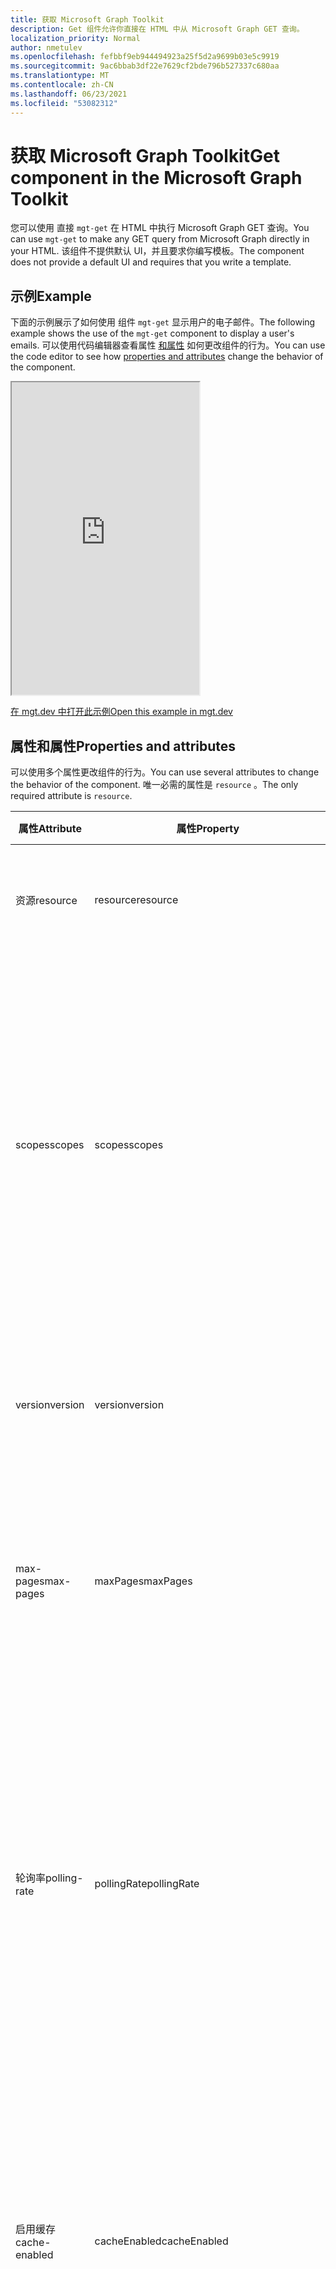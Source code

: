 ```yaml
---
title: 获取 Microsoft Graph Toolkit
description: Get 组件允许你直接在 HTML 中从 Microsoft Graph GET 查询。
localization_priority: Normal
author: nmetulev
ms.openlocfilehash: fefbbf9eb944494923a25f5d2a9699b03e5c9919
ms.sourcegitcommit: 9ac6bbab3df22e7629cf2bde796b527337c680aa
ms.translationtype: MT
ms.contentlocale: zh-CN
ms.lasthandoff: 06/23/2021
ms.locfileid: "53082312"
---
```

# <a name="get-component-in-the-microsoft-graph-toolkit"></a><span data-ttu-id="19d91-103">获取 Microsoft Graph Toolkit</span><span class="sxs-lookup"><span data-stu-id="19d91-103">Get component in the Microsoft Graph Toolkit</span></span>

<span data-ttu-id="19d91-104">您可以使用 直接 `mgt-get` 在 HTML 中执行 Microsoft Graph GET 查询。</span><span class="sxs-lookup"><span data-stu-id="19d91-104">You can use `mgt-get` to make any GET query from Microsoft Graph directly in your HTML.</span></span> <span data-ttu-id="19d91-105">该组件不提供默认 UI，并且要求你编写模板。</span><span class="sxs-lookup"><span data-stu-id="19d91-105">The component does not provide a default UI and requires that you write a template.</span></span>

## <a name="example"></a><span data-ttu-id="19d91-106">示例</span><span class="sxs-lookup"><span data-stu-id="19d91-106">Example</span></span>

<span data-ttu-id="19d91-107">下面的示例展示了如何使用 组件 `mgt-get` 显示用户的电子邮件。</span><span class="sxs-lookup"><span data-stu-id="19d91-107">The following example shows the use of the `mgt-get` component to display a user's emails.</span></span> <span data-ttu-id="19d91-108">可以使用代码编辑器查看属性 [和属性](#properties-and-attributes) 如何更改组件的行为。</span><span class="sxs-lookup"><span data-stu-id="19d91-108">You can use the code editor to see how [properties and attributes](#properties-and-attributes) change the behavior of the component.</span></span>

<iframe src="https://mgt.dev/iframe.html?id=components-mgt-get--get-email&source=docs" height="500"></iframe>

[<span data-ttu-id="19d91-109">在 mgt.dev 中打开此示例</span><span class="sxs-lookup"><span data-stu-id="19d91-109">Open this example in mgt.dev</span></span>](https://mgt.dev/?path=/story/components-mgt-get--get-email&source=docs)

## <a name="properties-and-attributes"></a><span data-ttu-id="19d91-110">属性和属性</span><span class="sxs-lookup"><span data-stu-id="19d91-110">Properties and attributes</span></span>

<span data-ttu-id="19d91-111">可以使用多个属性更改组件的行为。</span><span class="sxs-lookup"><span data-stu-id="19d91-111">You can use several attributes to change the behavior of the component.</span></span> <span data-ttu-id="19d91-112">唯一必需的属性是 `resource` 。</span><span class="sxs-lookup"><span data-stu-id="19d91-112">The only required attribute is `resource`.</span></span>

| <span data-ttu-id="19d91-113">属性</span><span class="sxs-lookup"><span data-stu-id="19d91-113">Attribute</span></span> | <span data-ttu-id="19d91-114">属性</span><span class="sxs-lookup"><span data-stu-id="19d91-114">Property</span></span>  | <span data-ttu-id="19d91-115">说明</span><span class="sxs-lookup"><span data-stu-id="19d91-115">Description</span></span> |
| --- | --- | --- |
| <span data-ttu-id="19d91-116">资源</span><span class="sxs-lookup"><span data-stu-id="19d91-116">resource</span></span> | <span data-ttu-id="19d91-117">resource</span><span class="sxs-lookup"><span data-stu-id="19d91-117">resource</span></span> | <span data-ttu-id="19d91-118">从 Microsoft 获取的资源Graph (例如 `/me` ，) 。</span><span class="sxs-lookup"><span data-stu-id="19d91-118">The resource to get from Microsoft Graph (for example, `/me`).</span></span> |
| <span data-ttu-id="19d91-119">scopes</span><span class="sxs-lookup"><span data-stu-id="19d91-119">scopes</span></span> | <span data-ttu-id="19d91-120">scopes</span><span class="sxs-lookup"><span data-stu-id="19d91-120">scopes</span></span> | <span data-ttu-id="19d91-121">字符串的可选数组（如果使用 属性）或逗号分隔的范围（如果使用 属性）。</span><span class="sxs-lookup"><span data-stu-id="19d91-121">Optional array of strings if using the property or a comma delimited scope if using the attribute.</span></span> <span data-ttu-id="19d91-122">组件将使用这些作用域 (支持) ，以确保用户已同意适当的权限。</span><span class="sxs-lookup"><span data-stu-id="19d91-122">The component will use these scopes (with a supported provider) to ensure that the user has consented to the right permission.</span></span> |
| <span data-ttu-id="19d91-123">version</span><span class="sxs-lookup"><span data-stu-id="19d91-123">version</span></span> | <span data-ttu-id="19d91-124">version</span><span class="sxs-lookup"><span data-stu-id="19d91-124">version</span></span> | <span data-ttu-id="19d91-125">进行 GET 请求时使用的可选 API 版本。</span><span class="sxs-lookup"><span data-stu-id="19d91-125">Optional API version to use when making the GET request.</span></span> <span data-ttu-id="19d91-126">默认值为“`v1.0`”。</span><span class="sxs-lookup"><span data-stu-id="19d91-126">Default is `v1.0`.</span></span>  |
| <span data-ttu-id="19d91-127">max-pages</span><span class="sxs-lookup"><span data-stu-id="19d91-127">max-pages</span></span> | <span data-ttu-id="19d91-128">maxPages</span><span class="sxs-lookup"><span data-stu-id="19d91-128">maxPages</span></span> | <span data-ttu-id="19d91-129">支持分页 (的资源的可选页面) 。</span><span class="sxs-lookup"><span data-stu-id="19d91-129">Optional number of pages (for resources that support paging).</span></span> <span data-ttu-id="19d91-130">默认值为 3。</span><span class="sxs-lookup"><span data-stu-id="19d91-130">Default is 3.</span></span> <span data-ttu-id="19d91-131">将此值设置为 0 将获取所有页面。</span><span class="sxs-lookup"><span data-stu-id="19d91-131">Setting this value to 0 will get all pages.</span></span>  |
| <span data-ttu-id="19d91-132">轮询率</span><span class="sxs-lookup"><span data-stu-id="19d91-132">polling-rate</span></span> | <span data-ttu-id="19d91-133">pollingRate</span><span class="sxs-lookup"><span data-stu-id="19d91-133">pollingRate</span></span> | <span data-ttu-id="19d91-134">可选毫秒数。</span><span class="sxs-lookup"><span data-stu-id="19d91-134">Optional number of milliseconds.</span></span> <span data-ttu-id="19d91-135">设置后，组件将按定义的间隔轮询请求 URI 以进行更新。</span><span class="sxs-lookup"><span data-stu-id="19d91-135">When set, the component will poll the request URI for updates in the defined interval.</span></span> <span data-ttu-id="19d91-136">如果使用增量查询，轮询将始终查询 delta API。</span><span class="sxs-lookup"><span data-stu-id="19d91-136">If using a delta query, polling will always query the delta API.</span></span> <span data-ttu-id="19d91-137">模板仅在数据更改时刷新。</span><span class="sxs-lookup"><span data-stu-id="19d91-137">The template will only refresh when the data changes.</span></span> |
| <span data-ttu-id="19d91-138">启用缓存</span><span class="sxs-lookup"><span data-stu-id="19d91-138">cache-enabled</span></span> | <span data-ttu-id="19d91-139">cacheEnabled</span><span class="sxs-lookup"><span data-stu-id="19d91-139">cacheEnabled</span></span> | <span data-ttu-id="19d91-140">可选属性，类型为 Boolean。</span><span class="sxs-lookup"><span data-stu-id="19d91-140">Optional Boolean.</span></span> <span data-ttu-id="19d91-141">设置后，它指示将缓存来自资源的响应。</span><span class="sxs-lookup"><span data-stu-id="19d91-141">When set, it indicates that the response from the resource will be cached.</span></span> <span data-ttu-id="19d91-142">Overriden if `refresh()` is called or if is in `pollingRate` use.</span><span class="sxs-lookup"><span data-stu-id="19d91-142">Overriden if `refresh()` is called or if `pollingRate` is in use.</span></span> <span data-ttu-id="19d91-143">默认值为“`false`”。</span><span class="sxs-lookup"><span data-stu-id="19d91-143">Default is `false`.</span></span> |
| <span data-ttu-id="19d91-144">cache-invalidation-period</span><span class="sxs-lookup"><span data-stu-id="19d91-144">cache-invalidation-period</span></span> | <span data-ttu-id="19d91-145">cacheInvalidationPeriod</span><span class="sxs-lookup"><span data-stu-id="19d91-145">cacheInvalidationPeriod</span></span> | <span data-ttu-id="19d91-146">可选毫秒数。</span><span class="sxs-lookup"><span data-stu-id="19d91-146">Optional number of milliseconds.</span></span> <span data-ttu-id="19d91-147">如果与 一起设置 ，则此值将修改缓存达到其无效时段 `cacheEnabled` 前的延迟。</span><span class="sxs-lookup"><span data-stu-id="19d91-147">When set in combination with `cacheEnabled`, the delay before the cache reaches its invalidation period will be modified by this value.</span></span> <span data-ttu-id="19d91-148">默认值为 `0` ，将使用默认无效时段。</span><span class="sxs-lookup"><span data-stu-id="19d91-148">Default is `0` and will use the default invalidation period.</span></span> |
| <span data-ttu-id="19d91-149">type</span><span class="sxs-lookup"><span data-stu-id="19d91-149">type</span></span> | <span data-ttu-id="19d91-150">type</span><span class="sxs-lookup"><span data-stu-id="19d91-150">type</span></span> | <span data-ttu-id="19d91-151">预期响应的可选类型。</span><span class="sxs-lookup"><span data-stu-id="19d91-151">Optional type of the expected response.</span></span> <span data-ttu-id="19d91-152">默认值为“`json`”。</span><span class="sxs-lookup"><span data-stu-id="19d91-152">Default is `json`.</span></span> <span data-ttu-id="19d91-153">仅在 (终结点上支持或 `json` `image` 支持 `/photo/value$`) 。</span><span class="sxs-lookup"><span data-stu-id="19d91-153">Supports `json` or `image` (only be supported on endpoints ending with `/photo/value$`).</span></span> |
| <span data-ttu-id="19d91-154">不适用</span><span class="sxs-lookup"><span data-stu-id="19d91-154">N/A</span></span> | <span data-ttu-id="19d91-155">响应</span><span class="sxs-lookup"><span data-stu-id="19d91-155">response</span></span> | <span data-ttu-id="19d91-156">如果请求成功，Microsoft Graph只读响应。</span><span class="sxs-lookup"><span data-stu-id="19d91-156">Read-only response from Microsoft Graph if request was successful.</span></span>  |
| <span data-ttu-id="19d91-157">不适用</span><span class="sxs-lookup"><span data-stu-id="19d91-157">N/A</span></span> |<span data-ttu-id="19d91-158">error</span><span class="sxs-lookup"><span data-stu-id="19d91-158">error</span></span>| <span data-ttu-id="19d91-159">如果请求失败，Microsoft Graph只读错误。</span><span class="sxs-lookup"><span data-stu-id="19d91-159">Read-only error from Microsoft Graph if request was not successful.</span></span> |

## <a name="methods"></a><span data-ttu-id="19d91-160">方法</span><span class="sxs-lookup"><span data-stu-id="19d91-160">Methods</span></span>

| <span data-ttu-id="19d91-161">方法</span><span class="sxs-lookup"><span data-stu-id="19d91-161">Method</span></span> | <span data-ttu-id="19d91-162">说明</span><span class="sxs-lookup"><span data-stu-id="19d91-162">Description</span></span> |
| --- | --- |
| <span data-ttu-id="19d91-163">refresh (force？：boolean) </span><span class="sxs-lookup"><span data-stu-id="19d91-163">refresh(force?:boolean)</span></span> | <span data-ttu-id="19d91-164">调用 方法以刷新数据。</span><span class="sxs-lookup"><span data-stu-id="19d91-164">Call the method to refresh the data.</span></span> <span data-ttu-id="19d91-165">默认情况下，UI 仅在数据发生更改时更新。</span><span class="sxs-lookup"><span data-stu-id="19d91-165">By default, the UI will only update if the data changes.</span></span> <span data-ttu-id="19d91-166">传递 `true` 以强制组件更新。</span><span class="sxs-lookup"><span data-stu-id="19d91-166">Pass `true` to force the component to update.</span></span>  |

## <a name="events"></a><span data-ttu-id="19d91-167">活动</span><span class="sxs-lookup"><span data-stu-id="19d91-167">Events</span></span>

| <span data-ttu-id="19d91-168">事件</span><span class="sxs-lookup"><span data-stu-id="19d91-168">Event</span></span> | <span data-ttu-id="19d91-169">详情</span><span class="sxs-lookup"><span data-stu-id="19d91-169">Detail</span></span> | <span data-ttu-id="19d91-170">说明</span><span class="sxs-lookup"><span data-stu-id="19d91-170">Description</span></span> |
| --- | --- | --- |
| `dataChange` | <span data-ttu-id="19d91-171">详细信息包含 `response` 和 `error` 对象。</span><span class="sxs-lookup"><span data-stu-id="19d91-171">The detail contains the `response` and `error` objects.</span></span> | <span data-ttu-id="19d91-172">响应或错误更改时触发。</span><span class="sxs-lookup"><span data-stu-id="19d91-172">Fired when the response or error change.</span></span> |

<span data-ttu-id="19d91-173">有关处理事件的信息，请参阅 [事件](../customize-components/events.md)。</span><span class="sxs-lookup"><span data-stu-id="19d91-173">For more information about handling events, see [events](../customize-components/events.md).</span></span>

## <a name="templates"></a><span data-ttu-id="19d91-174">模板</span><span class="sxs-lookup"><span data-stu-id="19d91-174">Templates</span></span>

<span data-ttu-id="19d91-175">`mgt-get`组件支持[多个](../customize-components/templates.md)可用于定义外观的模板。</span><span class="sxs-lookup"><span data-stu-id="19d91-175">The `mgt-get` component supports several [templates](../customize-components/templates.md) that you can use to define the look and feel.</span></span> <span data-ttu-id="19d91-176">若要指定模板，请包含组件 `<template>` 中的元素，将值 `data-type` 设置为以下值之一。</span><span class="sxs-lookup"><span data-stu-id="19d91-176">To specify a template, include a `<template>` element inside a component and set the `data-type` value to one of the following.</span></span>

| <span data-ttu-id="19d91-177">数据类型</span><span class="sxs-lookup"><span data-stu-id="19d91-177">Data type</span></span> | <span data-ttu-id="19d91-178">数据上下文</span><span class="sxs-lookup"><span data-stu-id="19d91-178">Data context</span></span> | <span data-ttu-id="19d91-179">说明</span><span class="sxs-lookup"><span data-stu-id="19d91-179">Description</span></span> |
| --- | --- | --- |
| <span data-ttu-id="19d91-180">default</span><span class="sxs-lookup"><span data-stu-id="19d91-180">default</span></span> | <span data-ttu-id="19d91-181">来自 Microsoft Graph。</span><span class="sxs-lookup"><span data-stu-id="19d91-181">The response from Microsoft Graph.</span></span> | <span data-ttu-id="19d91-182">需要默认模板才能呈现来自 Microsoft Graph。</span><span class="sxs-lookup"><span data-stu-id="19d91-182">The default template is required to render the data coming from Microsoft Graph.</span></span> |
| <span data-ttu-id="19d91-183">值</span><span class="sxs-lookup"><span data-stu-id="19d91-183">value</span></span> | <span data-ttu-id="19d91-184">返回的数组的数据 `value` 项</span><span class="sxs-lookup"><span data-stu-id="19d91-184">Data item from the returned `value` array</span></span> | <span data-ttu-id="19d91-185">当预期来自图形的响应包含项目数组（如消息、文件或用户）时，请使用模板而不是 `value` `default` **模板**。  </span><span class="sxs-lookup"><span data-stu-id="19d91-185">Use the `value` template instead of the `default` template when expecting the response from the graph to contain an array of items - such as **messages**, **files**, or **users**.</span></span> <span data-ttu-id="19d91-186">将自动 `value` 为资源返回的每个项目重复模板。</span><span class="sxs-lookup"><span data-stu-id="19d91-186">The `value` template will automatically be repeated for each item returned by the resource.</span></span> <span data-ttu-id="19d91-187">模板还会在准备好项目后立即开始呈现 (`value` 默认模板) 。</span><span class="sxs-lookup"><span data-stu-id="19d91-187">The `value` template will also start rendering the items as soon as they are ready (unlike the default template).</span></span>|
| <span data-ttu-id="19d91-188">error</span><span class="sxs-lookup"><span data-stu-id="19d91-188">error</span></span> | <span data-ttu-id="19d91-189">Microsoft 错误Graph。</span><span class="sxs-lookup"><span data-stu-id="19d91-189">The error from Microsoft Graph.</span></span> | <span data-ttu-id="19d91-190">如果提出请求出错，将使用此模板。</span><span class="sxs-lookup"><span data-stu-id="19d91-190">This template will be used if there is an error making the request.</span></span> |
| <span data-ttu-id="19d91-191">loading</span><span class="sxs-lookup"><span data-stu-id="19d91-191">loading</span></span> | <span data-ttu-id="19d91-192">不适用</span><span class="sxs-lookup"><span data-stu-id="19d91-192">N/A</span></span> | <span data-ttu-id="19d91-193">请求时使用此模板。</span><span class="sxs-lookup"><span data-stu-id="19d91-193">This template is used while the request is being made.</span></span> |

## <a name="microsoft-graph-permissions"></a><span data-ttu-id="19d91-194">Microsoft Graph 权限</span><span class="sxs-lookup"><span data-stu-id="19d91-194">Microsoft Graph permissions</span></span>

<span data-ttu-id="19d91-195">此组件所需的权限取决于你要通过 Microsoft Graph 检索到的数据。</span><span class="sxs-lookup"><span data-stu-id="19d91-195">Permissions required by this component depend on the data that you want to retrieve with it from Microsoft Graph.</span></span> <span data-ttu-id="19d91-196">有关权限详细信息，请参阅 Microsoft Graph[权限参考](../../permissions-reference.md)。</span><span class="sxs-lookup"><span data-stu-id="19d91-196">For more information about permissions, see the Microsoft Graph [permissions reference](../../permissions-reference.md).</span></span>

## <a name="authentication"></a><span data-ttu-id="19d91-197">身份验证</span><span class="sxs-lookup"><span data-stu-id="19d91-197">Authentication</span></span>

<span data-ttu-id="19d91-198">该控件使用身份验证文档中介绍的全局身份验证提供程序[](../providers/providers.md)获取所需数据。</span><span class="sxs-lookup"><span data-stu-id="19d91-198">The control uses the global authentication provider described in the [authentication documentation](../providers/providers.md) to fetch the required data.</span></span>

## <a name="cache"></a><span data-ttu-id="19d91-199">缓存</span><span class="sxs-lookup"><span data-stu-id="19d91-199">Cache</span></span>

<span data-ttu-id="19d91-200">若要启用和配置缓存，请使用 `cacheEnabled` 和 `cacheInvalidationPeriod` 属性。</span><span class="sxs-lookup"><span data-stu-id="19d91-200">To enable and configure the cache, use the `cacheEnabled` and `cacheInvalidationPeriod` properties.</span></span> <span data-ttu-id="19d91-201">默认情况下， `mgt-get` 该组件不缓存任何响应。</span><span class="sxs-lookup"><span data-stu-id="19d91-201">By default, the `mgt-get` component does not cache any responses.</span></span>

|<span data-ttu-id="19d91-202">对象存储</span><span class="sxs-lookup"><span data-stu-id="19d91-202">Object store</span></span>|<span data-ttu-id="19d91-203">缓存数据</span><span class="sxs-lookup"><span data-stu-id="19d91-203">Cached data</span></span>|<span data-ttu-id="19d91-204">备注</span><span class="sxs-lookup"><span data-stu-id="19d91-204">Remarks</span></span>|
|-----------|-----------|-------|
|`response`|<span data-ttu-id="19d91-205">从 Microsoft 查询Graph为 属性中指定的查询 `resource` 的完整响应`mgt-get`</span><span class="sxs-lookup"><span data-stu-id="19d91-205">Complete response retrieved from Microsoft Graph for the query specified in the `resource` property of `mgt-get`</span></span>|

<span data-ttu-id="19d91-206">有关详细信息[Caching](../customize-components/cache.md)请参阅 Caching。</span><span class="sxs-lookup"><span data-stu-id="19d91-206">See [Caching](../customize-components/cache.md) for more details.</span></span>
